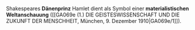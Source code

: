 
Shakespeares **Dänenprinz** Hamlet dient als Symbol einer **materialistischen Weltanschauung** ([[GA069e (1.) DIE GEISTESWISSENSCHAFT UND DIE ZUKUNFT DER MENSCHHEIT, München, 9. Dezember 1910|GA069e/1]]).
